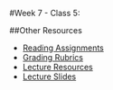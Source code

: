 #Week 7 - Class 5:
	
##Other Resources
* [Reading Assignments](../../Resources/ra-grading-standard/)
* [Grading Rubrics](../../Resources/)
* [Lecture Resources](lecture/)
* [Lecture Slides](https://www.icloud.com/keynote/000xwZr58QwEkqOrBLah6cI-A#Week7-Class4)
